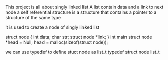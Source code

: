  This project is all about singly linked list
 A list contain data and a link to next node
 a self referential structure is a structure that contains
 a pointer to a structure of the same type

 it is used to create a node of singly linked list

 struct node 
{
	int data;
	char str;
	struct node *link;
}
int main
struct node *head = Null;
head = malloc(sizeof(struct node));

we can use typedef to define stuct node as list_t
typedef struct node list_t
